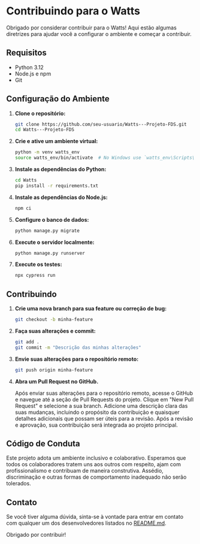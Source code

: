 # Contribuindo para o Watts

Obrigado por considerar contribuir para o Watts! Aqui estão algumas diretrizes para ajudar você a configurar o ambiente e começar a contribuir.

## Requisitos

- Python 3.12
- Node.js e npm
- Git

## Configuração do Ambiente

1. **Clone o repositório:**

    ```sh
    git clone https://github.com/seu-usuario/Watts---Projeto-FDS.git
    cd Watts---Projeto-FDS
    ```

2. **Crie e ative um ambiente virtual:**

    ```sh
    python -m venv watts_env
    source watts_env/bin/activate  # No Windows use `watts_env\Scripts\activate`
    ```

3. **Instale as dependências do Python:**

    ```sh
    cd Watts
    pip install -r requirements.txt
    ```

4. **Instale as dependências do Node.js:**

    ```sh
    npm ci
    ```

5. **Configure o banco de dados:**

    ```sh
    python manage.py migrate
    ```

6. **Execute o servidor localmente:**

    ```sh
    python manage.py runserver
    ```

7. **Execute os testes:**

    ```sh
    npx cypress run
    ```

## Contribuindo

1. **Crie uma nova branch para sua feature ou correção de bug:**

    ```sh
    git checkout -b minha-feature
    ```

2. **Faça suas alterações e commit:**

    ```sh
    git add .
    git commit -m "Descrição das minhas alterações"
    ```

3. **Envie suas alterações para o repositório remoto:**

    ```sh
    git push origin minha-feature
    ```

4. **Abra um Pull Request no GitHub.**

   Após enviar suas alterações para o repositório remoto, acesse o GitHub e navegue até a seção de Pull Requests do projeto. Clique em "New Pull Request" e selecione a sua branch. Adicione uma descrição clara das suas mudanças, incluindo o propósito da contribuição e quaisquer detalhes adicionais que possam ser úteis para a revisão. Após a revisão e aprovação, sua contribuição será integrada ao projeto principal.


## Código de Conduta

Este projeto adota um ambiente inclusivo e colaborativo. Esperamos que todos os colaboradores tratem uns aos outros com respeito, ajam com profissionalismo e contribuam de maneira construtiva. Assédio, discriminação e outras formas de comportamento inadequado não serão tolerados.

## Contato

Se você tiver alguma dúvida, sinta-se à vontade para entrar em contato com qualquer um dos desenvolvedores listados no [README.md](README.md).

Obrigado por contribuir!
